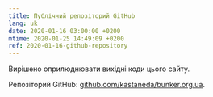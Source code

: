 ```yaml
---
title: Публічний репозіторий GitHub
lang: uk
date: 2020-01-16 03:00:00 +0200
mtime: 2020-01-25 14:49:09 +0200
ref: 2020-01-16-github-repository
---
```

Вирішено оприлюднювати вихідні коди цього сайту.

Репозіторий GitHub: [github.com/kastaneda/bunker.org.ua][1].

[1]: https://github.com/kastaneda/bunker.org.ua

